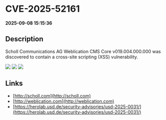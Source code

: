 # CVE-2025-52161

**2025-09-08 15:15:36**

## Description
Scholl Communications AG Weblication CMS Core v019.004.000.000 was discovered to contain a cross-site scripting (XSS) vulnerability.

![](https://img.shields.io/static/v1?label=Score&message=9.8&color=red)
![](https://img.shields.io/static/v1?label=Severity&message=CRITICAL&color=red)
![](https://img.shields.io/static/v1?label=CWE&message=XSS&color=green)

## Links
- [http://scholl.com](http://scholl.com)
- [http://weblication.com](http://weblication.com)
- [https://herolab.usd.de/security-advisories/usd-2025-0031/](https://herolab.usd.de/security-advisories/usd-2025-0031/)

